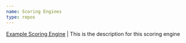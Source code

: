 ```yaml
---
name: Scoring Engines
type: repos
---
```




[Example Scoring Engine](https://google.com) | This is the description for this scoring engine
